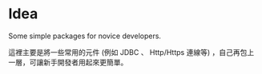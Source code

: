 # Idea
Some simple packages for novice developers.

這裡主要是將一些常用的元件 (例如 JDBC 、 Http/Https 連線等) ，自己再包上一層，可讓新手開發者用起來更簡單。
